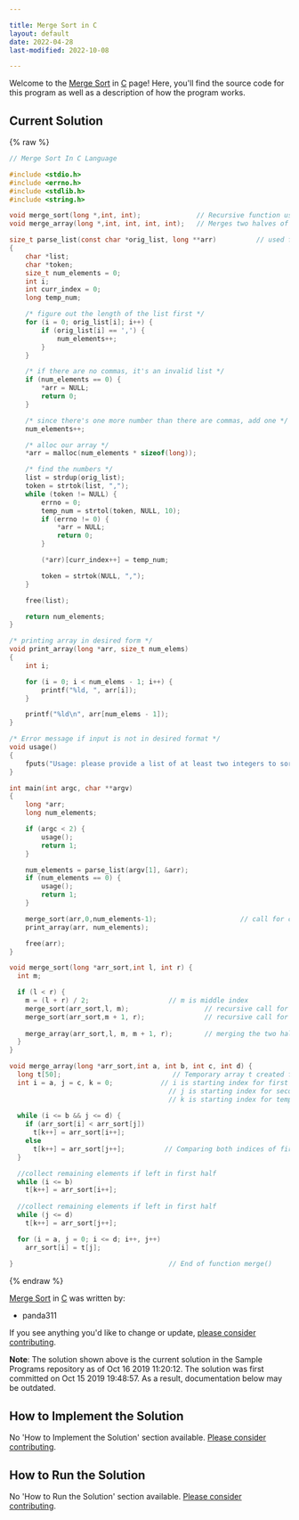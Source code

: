 ```yaml
---

title: Merge Sort in C
layout: default
date: 2022-04-28
last-modified: 2022-10-08

---
```


Welcome to the [Merge Sort](https://sampleprograms.io/projects/merge-sort) in [C](https://sampleprograms.io/languages/c) page! Here, you'll find the source code for this program as well as a description of how the program works.

## Current Solution

{% raw %}

```c
// Merge Sort In C Language

#include <stdio.h>
#include <errno.h>
#include <stdlib.h>
#include <string.h>

void merge_sort(long *,int, int);              // Recursive function used for sorting
void merge_array(long *,int, int, int, int);   // Merges two halves of subarray

size_t parse_list(const char *orig_list, long **arr)          // used for parsing the input in array arr
{
    char *list;
    char *token;
    size_t num_elements = 0;
    int i;
    int curr_index = 0;
    long temp_num;

    /* figure out the length of the list first */
    for (i = 0; orig_list[i]; i++) {
        if (orig_list[i] == ',') {
            num_elements++;
        }
    }

    /* if there are no commas, it's an invalid list */
    if (num_elements == 0) {
        *arr = NULL;
        return 0;
    }

    /* since there's one more number than there are commas, add one */
    num_elements++;

    /* alloc our array */
    *arr = malloc(num_elements * sizeof(long));

    /* find the numbers */
    list = strdup(orig_list);
    token = strtok(list, ",");
    while (token != NULL) {
        errno = 0;
        temp_num = strtol(token, NULL, 10);
        if (errno != 0) {
            *arr = NULL;
            return 0;
        }

        (*arr)[curr_index++] = temp_num;

        token = strtok(NULL, ",");
    }

    free(list);

    return num_elements;
}

/* printing array in desired form */
void print_array(long *arr, size_t num_elems)               
{
    int i;

    for (i = 0; i < num_elems - 1; i++) {
        printf("%ld, ", arr[i]);
    }

    printf("%ld\n", arr[num_elems - 1]);
}

/* Error message if input is not in desired format */
void usage()
{
    fputs("Usage: please provide a list of at least two integers to sort in the format \"1, 2, 3, 4, 5\"\n", stderr);
}

int main(int argc, char **argv)
{
    long *arr;
    long num_elements;

    if (argc < 2) {
        usage();
        return 1;
    }

    num_elements = parse_list(argv[1], &arr);
    if (num_elements == 0) {
        usage();
        return 1;
    }

    merge_sort(arr,0,num_elements-1);                     // call for complete array [0....n-1]
    print_array(arr, num_elements);

    free(arr);
}

void merge_sort(long *arr_sort,int l, int r) {
  int m;

  if (l < r) {
    m = (l + r) / 2;                    // m is middle index
    merge_sort(arr_sort,l, m);                   // recursive call for first half of subarray arr_sort[l...m]
    merge_sort(arr_sort,m + 1, r);               // recursive call for second half of subarray arr_sort[m+1....r]
    
    merge_array(arr_sort,l, m, m + 1, r);        // merging the two halves into arr_sort[l....r]
  }
}

void merge_array(long *arr_sort,int a, int b, int c, int d) {
  long t[50];                            // Temporary array t created for temporary storage of sorted subarray[l...r] of arr_sort
  int i = a, j = c, k = 0;            // i is starting index for first half [l...m] 
                                        // j is starting index for second half [m+1....r]
                                        // k is starting index for temporary array t
                                        
  while (i <= b && j <= d) {
    if (arr_sort[i] < arr_sort[j])
      t[k++] = arr_sort[i++];
    else
      t[k++] = arr_sort[j++];          // Comparing both indices of first half and second half and adding smaller one to temporary array
  }

  //collect remaining elements if left in first half 
  while (i <= b)
    t[k++] = arr_sort[i++];
    
  //collect remaining elements if left in first half 
  while (j <= d)
    t[k++] = arr_sort[j++];

  for (i = a, j = 0; i <= d; i++, j++)
    arr_sort[i] = t[j];
    
}                                       // End of function merge()
```

{% endraw %}

[Merge Sort](https://sampleprograms.io/projects/merge-sort) in [C](https://sampleprograms.io/languages/c) was written by:

- panda311

If you see anything you'd like to change or update, [please consider contributing](https://github.com/TheRenegadeCoder/sample-programs).

**Note**: The solution shown above is the current solution in the Sample Programs repository as of Oct 16 2019 11:20:12. The solution was first committed on Oct 15 2019 19:48:57. As a result, documentation below may be outdated.

## How to Implement the Solution

No 'How to Implement the Solution' section available. [Please consider contributing](https://github.com/TheRenegadeCoder/sample-programs-website).

## How to Run the Solution

No 'How to Run the Solution' section available. [Please consider contributing](https://github.com/TheRenegadeCoder/sample-programs-website).